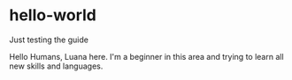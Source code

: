 # hello-world

Just testing the guide

Hello Humans, Luana here. I'm a beginner in this area and trying to learn all new skills and languages.
